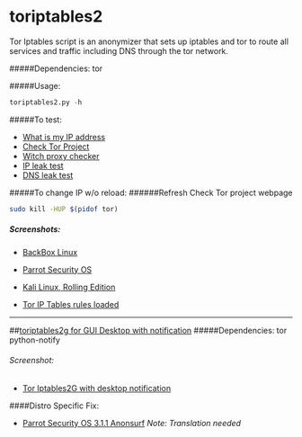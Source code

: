 # toriptables2
Tor Iptables script is an anonymizer that sets up iptables and tor to route all services and traffic including DNS through the tor network.

#####Dependencies:
tor

#####Usage:
```python
toriptables2.py -h
```
#####To test:
* [What is my IP address](http://whatismyipaddress.com)
* [Check Tor Project](https://check.torproject.org)
* [Witch proxy checker](http://witch.valdikss.org.ru)
* [IP leak test](https://ipleak.net)
* [DNS leak test](http://dnsleaktest.com)


#####To change IP w/o reload:
######Refresh Check Tor project webpage
```bash
sudo kill -HUP $(pidof tor)
```

##### Screenshots:
* [BackBox Linux](https://drive.google.com/open?id=0B79r4wTVj-CZQ1ZBeG0xdHFiN0k)

* [Parrot Security OS](http://bit.ly/2b6IjNP)

* [Kali Linux, Rolling Edition](http://bit.ly/1otCXOn)

* [Tor IP Tables rules loaded](http://bit.ly/1NjmDLn)

---
##[toriptables2g for GUI Desktop with notification](https://bitbucket.org/ruped24/toriptables2g/src)
#####Dependencies:
tor python-notify

###### Screenshot:
* [Tor Iptables2G with desktop notification](http://bit.ly/2bJO9WA)


####Distro Specific Fix:
* [Parrot Security OS 3.1.1 Anonsurf](https://www.inforge.net/xi/threads/parrot-security-os-3-1-1-anonsurf-fix-tor-by-vap0r.457379/) *Note: Translation needed*
